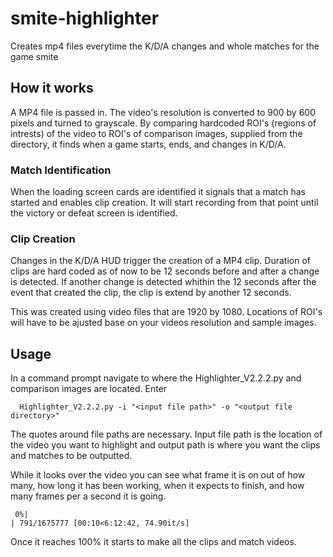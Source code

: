 # smite-highlighter
Creates mp4 files everytime the K/D/A changes and whole matches for the game smite

## How it works
A MP4 file is passed in. The video's resolution is converted to 900 by 600 pixels and turned to grayscale. By comparing hardcoded ROI's (regions of intrests) of the video to ROI's of comparison images, supplied from the directory, it finds when a game starts, ends, and changes in K/D/A. 

### Match Identification
When the loading screen cards are identified it signals that a match has started and enables clip creation. It will start recording from that point until the victory or defeat screen is identified.

### Clip Creation
Changes in the K/D/A HUD trigger the creation of a MP4 clip. Duration of clips are hard coded as of now to be 12 seconds before and after a change is detected. If another change is detected whithin the 12 seconds after the event that created the clip, the clip is extend by another 12 seconds. 

This was created using video files that are 1920 by 1080. Locations of ROI's will have to be ajusted base on your videos resolution and sample images.

## Usage
In a command prompt navigate to where the Highlighter_V2.2.2.py and comparison images are located. Enter
```Shell
  Highlighter_V2.2.2.py -i "<input file path>" -o "<output file directory>"
  ``` 
The quotes around file paths are necessary. Input file path is the location of the video you want to highlight and output path is where you want the clips and matches to be outputted.

While it looks over the video you can see what frame it is on out of how many, how long it has been working, when it expects to finish, and how many frames per a second it is going.
```Shell
 0%|                                                                          | 791/1675777 [00:10<6:12:42, 74.90it/s]
 ```
 Once it reaches 100% it starts to make all the clips and match videos.

